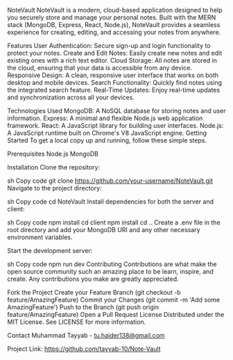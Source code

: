 NoteVault
NoteVault is a modern, cloud-based application designed to help you securely store and manage your personal notes. Built with the MERN stack (MongoDB, Express, React, Node.js), NoteVault provides a seamless experience for creating, editing, and accessing your notes from anywhere.

Features
User Authentication: Secure sign-up and login functionality to protect your notes.
Create and Edit Notes: Easily create new notes and edit existing ones with a rich text editor.
Cloud Storage: All notes are stored in the cloud, ensuring that your data is accessible from any device.
Responsive Design: A clean, responsive user interface that works on both desktop and mobile devices.
Search Functionality: Quickly find notes using the integrated search feature.
Real-Time Updates: Enjoy real-time updates and synchronization across all your devices.

Technologies Used
MongoDB: A NoSQL database for storing notes and user information.
Express: A minimal and flexible Node.js web application framework.
React: A JavaScript library for building user interfaces.
Node.js: A JavaScript runtime built on Chrome's V8 JavaScript engine.
Getting Started
To get a local copy up and running, follow these simple steps.

Prerequisites
Node.js
MongoDB

Installation
Clone the repository:

sh
Copy code
git clone https://github.com/your-username/NoteVault.git
Navigate to the project directory:

sh
Copy code
cd NoteVault
Install dependencies for both the server and client:

sh
Copy code
npm install
cd client
npm install
cd ..
Create a .env file in the root directory and add your MongoDB URI and any other necessary environment variables.

Start the development server:

sh
Copy code
npm run dev
Contributing
Contributions are what make the open source community such an amazing place to be learn, inspire, and create. Any contributions you make are greatly appreciated.

Fork the Project
Create your Feature Branch (git checkout -b feature/AmazingFeature)
Commit your Changes (git commit -m 'Add some AmazingFeature')
Push to the Branch (git push origin feature/AmazingFeature)
Open a Pull Request
License
Distributed under the MIT License. See LICENSE for more information.

Contact
Muhammad Tayyab - tu.haider138@gmail.com

Project Link: https://github.com/tayyab-10/Note-Vault

